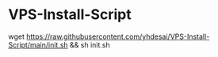 # VPS-Install-Script

wget https://raw.githubusercontent.com/yhdesai/VPS-Install-Script/main/init.sh && sh init.sh

